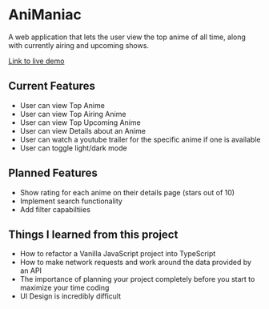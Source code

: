 # AniManiac

A web application that lets the user view the top anime of all time, along with currently airing and upcoming shows.

[Link to live demo](https://shawnkost.github.io/ajax-project/)


## Current Features
* User can view Top Anime
* User can view Top Airing Anime
* User can view Top Upcoming Anime
* User can view Details about an Anime
* User can watch a youtube trailer for the specific anime if one is available
* User can toggle light/dark mode

## Planned Features
* Show rating for each anime on their details page (stars out of 10)
* Implement search functionality
* Add filter capabiltiies

## Things I learned from this project
* How to refactor a Vanilla JavaScript project into TypeScript
* How to make network requests and work around the data provided by an API
* The importance of planning your project completely before you start to maximize your time coding
* UI Design is incredibly difficult
